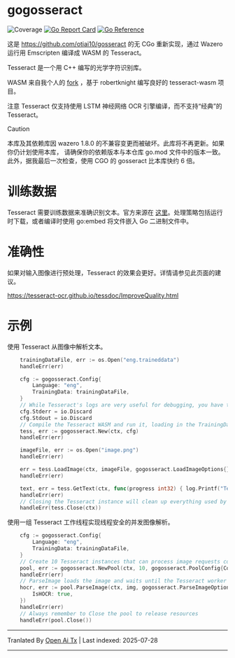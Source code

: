 # gogosseract
![Coverage](https://img.shields.io/badge/Coverage-70.4%25-brightgreen)
[![Go Report Card](https://goreportcard.com/badge/github.com/danlock/gogosseract)](https://goreportcard.com/report/github.com/danlock/gogosseract)
[![Go Reference](https://pkg.go.dev/badge/github.com/danlock/gogosseract.svg)](https://pkg.go.dev/github.com/danlock/gogosseract)


这是 https://github.com/otiai10/gosseract 的无 CGo 重新实现，通过 Wazero 运行用 Emscripten 编译成 WASM 的 Tesseract。

Tesseract 是一个用 C++ 编写的光学字符识别库。

WASM 来自我个人的 [fork](https://github.com/Danlock/tesseract-wasm) ，基于 robertknight 编写良好的 tesseract-wasm 项目。

注意 Tesseract 仅支持使用 LSTM 神经网络 OCR 引擎编译，而不支持“经典”的 Tesseract。

> [!CAUTION]
> 本库及其依赖库因 wazero 1.8.0 的不兼容变更而被破坏。此库将不再更新。如果你仍计划使用本库，
> 请确保你的依赖版本与本仓库 go.mod 文件中的版本一致。
> 此外，据我最后一次检查，使用 CGO 的 gosseract 比本库快约 6 倍。

# 训练数据

Tesseract 需要训练数据来准确识别文本。官方来源在 [这里](https://github.com/tesseract-ocr/tessdata_fast)。处理策略包括运行时下载，或者编译时使用 go:embed 将文件嵌入 Go 二进制文件中。

# 准确性

如果对输入图像进行预处理，Tesseract 的效果会更好。详情请参见此页面的建议。

https://tesseract-ocr.github.io/tessdoc/ImproveQuality.html

# 示例

使用 Tesseract 从图像中解析文本。

```go
    trainingDataFile, err := os.Open("eng.traineddata")
    handleErr(err)

    cfg := gogosseract.Config{
        Language: "eng",
        TrainingData: trainingDataFile,
    }
    // While Tesseract's logs are very useful for debugging, you have the option to silence or redirect it
    cfg.Stderr = io.Discard
    cfg.Stdout = io.Discard
    // Compile the Tesseract WASM and run it, loading in the TrainingData and setting any Config Variables provided
    tess, err := gogosseract.New(ctx, cfg)
    handleErr(err)

    imageFile, err := os.Open("image.png")
    handleErr(err)

    err = tess.LoadImage(ctx, imageFile, gogosseract.LoadImageOptions{})
    handleErr(err)

    text, err = tess.GetText(ctx, func(progress int32) { log.Printf("Tesseract parsing is %d%% complete.", progress) })
    handleErr(err)
    // Closing the Tesseract instance will clean up everything used by Tesseract and it's WASM module
    handleErr(tess.Close(ctx))
```
使用一组 Tesseract 工作线程实现线程安全的并发图像解析。


```go
    cfg := gogosseract.Config{
        Language: "eng",
        TrainingData: trainingDataFile,
    }
    // Create 10 Tesseract instances that can process image requests concurrently.
    pool, err := gogosseract.NewPool(ctx, 10, gogosseract.PoolConfig{Config: cfg})
    handleErr(err)
    // ParseImage loads the image and waits until the Tesseract worker sends back your result.
    hocr, err := pool.ParseImage(ctx, img, gogosseract.ParseImageOptions{
        IsHOCR: true,
    })
    handleErr(err)
    // Always remember to Close the pool to release resources
    handleErr(pool.Close())

```


---

Tranlated By [Open Ai Tx](https://github.com/OpenAiTx/OpenAiTx) | Last indexed: 2025-07-28

---